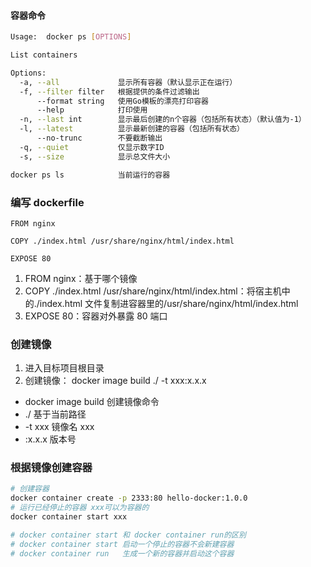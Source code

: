 #### 容器命令

```sh
Usage:  docker ps [OPTIONS]

List containers

Options:
  -a, --all             显示所有容器（默认显示正在运行）
  -f, --filter filter   根据提供的条件过滤输出
      --format string   使用Go模板的漂亮打印容器
      --help            打印使用
  -n, --last int        显示最后创建的n个容器（包括所有状态）（默认值为-1）
  -l, --latest          显示最新创建的容器（包括所有状态）
      --no-trunc        不要截断输出
  -q, --quiet           仅显示数字ID
  -s, --size            显示总文件大小

docker ps ls            当前运行的容器
```

### 编写 dockerfile

```shell
FROM nginx

COPY ./index.html /usr/share/nginx/html/index.html

EXPOSE 80
```

1. FROM nginx：基于哪个镜像
2. COPY ./index.html /usr/share/nginx/html/index.html：将宿主机中的./index.html 文件复制进容器里的/usr/share/nginx/html/index.html
3. EXPOSE 80：容器对外暴露 80 端口

### 创建镜像

1. 进入目标项目根目录
2. 创建镜像： docker image build ./ -t xxx:x.x.x

- docker image build 创建镜像命令
- ./ 基于当前路径
- -t xxx 镜像名 xxx
- :x.x.x 版本号

### 根据镜像创建容器

```sh
# 创建容器
docker container create -p 2333:80 hello-docker:1.0.0
# 运行已经停止的容器 xxx可以为容器的
docker container start xxx

# docker container start 和 docker container run的区别
# docker container start 启动一个停止的容器不会新建容器
# docker container run   生成一个新的容器并启动这个容器
```
